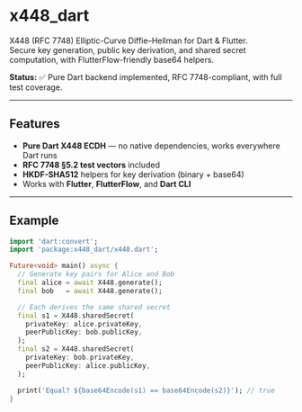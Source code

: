 # x448_dart

X448 (RFC 7748) Elliptic-Curve Diffie–Hellman for Dart & Flutter.  
Secure key generation, public key derivation, and shared secret computation, with FlutterFlow-friendly base64 helpers.

**Status:** ✅ Pure Dart backend implemented, RFC 7748-compliant, with full test coverage.

---

## Features
- **Pure Dart X448 ECDH** — no native dependencies, works everywhere Dart runs
- **RFC 7748 §5.2 test vectors** included
- **HKDF-SHA512** helpers for key derivation (binary + base64)
- Works with **Flutter**, **FlutterFlow**, and **Dart CLI**

---

## Example

```dart
import 'dart:convert';
import 'package:x448_dart/x448.dart';

Future<void> main() async {
  // Generate key pairs for Alice and Bob
  final alice = await X448.generate();
  final bob   = await X448.generate();

  // Each derives the same shared secret
  final s1 = X448.sharedSecret(
    privateKey: alice.privateKey,
    peerPublicKey: bob.publicKey,
  );
  final s2 = X448.sharedSecret(
    privateKey: bob.privateKey,
    peerPublicKey: alice.publicKey,
  );

  print('Equal? ${base64Encode(s1) == base64Encode(s2)}'); // true
}
